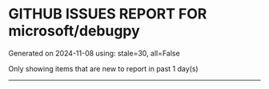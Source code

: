 
# GITHUB ISSUES REPORT FOR microsoft/debugpy


Generated on 2024-11-08 using: stale=30, all=False


Only showing items that are new to report in past 1 day(s)


---




















